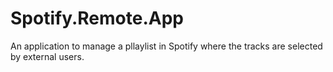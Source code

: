 Spotify.Remote.App
==================

An application to manage a pllaylist in Spotify where the tracks are selected by external users.